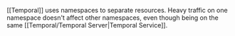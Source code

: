 [[Temporal]] uses namespaces to separate resources.
Heavy traffic on one namespace doesn't affect other namespaces, even though being on the same [[Temporal/Temporal Server|Temporal Service]].
